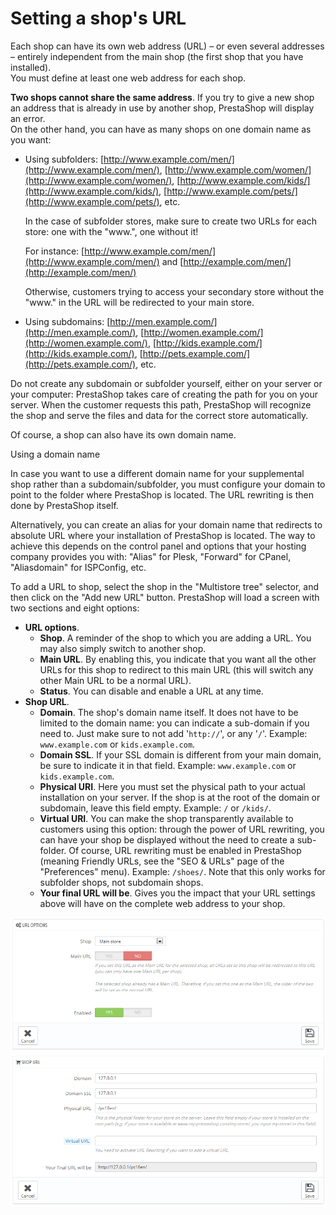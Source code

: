 # Setting a shop's URL

Each shop can have its own web address (URL) – or even several addresses – entirely independent from the main shop (the first shop that you have installed).\
You must define at least one web address for each shop.

**Two shops cannot share the same address**. If you try to give a new shop an address that is already in use by another shop, PrestaShop will display an error.\
&#x20;On the other hand, you can have as many shops on one domain name as you want:

*   Using subfolders: [http://www.example.com/men/](http://www.example.com/men/), [http://www.example.com/women/](http://www.example.com/women/), [http://www.example.com/kids/](http://www.example.com/kids/), [http://www.example.com/pets/](http://www.example.com/pets/), etc.

    In the case of subfolder stores, make sure to create two URLs for each store: one with the "www.", one without it!&#x20;

    For instance: [http://www.example.com/men/](http://www.example.com/men/) and [http://example.com/men/](http://example.com/men/)

    Otherwise, customers trying to access your secondary store without the "www." in the URL will be redirected to your main store.
* Using subdomains: [http://men.example.com/](http://men.example.com/), [http://women.example.com/](http://women.example.com/), [http://kids.example.com/](http://kids.example.com/), [http://pets.example.com/](http://pets.example.com/), etc.

Do not create any subdomain or subfolder yourself, either on your server or your computer: PrestaShop takes care of creating the path for you on your server. When the customer requests this path, PrestaShop will recognize the shop and serve the files and data for the correct store automatically.

Of course, a shop can also have its own domain name.

Using a domain name

In case you want to use a different domain name for your supplemental shop rather than a subdomain/subfolder, you must configure your domain to point to the folder where PrestaShop is located. The URL rewriting is then done by PrestaShop itself.

Alternatively, you can create an alias for your domain name that redirects to absolute URL where your installation of PrestaShop is located. The way to achieve this depends on the control panel and options that your hosting company provides you with: "Alias" for Plesk, "Forward" for CPanel, "Aliasdomain" for ISPConfig, etc.

To add a URL to shop, select the shop in the "Multistore tree" selector, and then click on the "Add new URL" button. PrestaShop will load a screen with two sections and eight options:

* **URL options**.
  * **Shop**. A reminder of the shop to which you are adding a URL. You may also simply switch to another shop.
  * **Main URL**. By enabling this, you indicate that you want all the other URLs for this shop to redirect to this main URL (this will switch any other Main URL to be a normal URL).
  * **Status**. You can disable and enable a URL at any time.
* **Shop URL**.
  * **Domain**. The shop's domain name itself. It does not have to be limited to the domain name: you can indicate a sub-domain if you need to. Just make sure to not add '`http://`', or any '`/`'. Example: `www.example.com` or `kids.example.com`.
  * **Domain SSL**. If your SSL domain is different from your main domain, be sure to indicate it in that field. Example: `www.example.com` or `kids.example.com`.
  * **Physical URI**. Here you must set the physical path to your actual installation on your server. If the shop is at the root of the domain or subdomain, leave this field empty. Example: `/` or `/kids/`.
  * **Virtual URI**. You can make the shop transparently available to customers using this option: through the power of URL rewriting, you can have your shop be displayed without the need to create a sub-folder. Of course, URL rewriting must be enabled in PrestaShop (meaning Friendly URLs, see the "SEO & URLs" page of the "Preferences" menu). Example: `/shoes/`. Note that this only works for subfolder shops, not subdomain shops.
  * **Your final URL will be**. Gives you the impact that your URL settings above will have on the complete web address to your shop.

![](<../../../.gitbook/assets/23790003 (1).png>)
